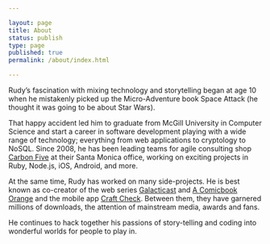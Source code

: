 ```yaml
--- 

layout: page
title: About
status: publish
type: page
published: true
permalink: /about/index.html

---
```

Rudy’s fascination with mixing technology and storytelling began at age 10 when he mistakenly picked up the Micro-Adventure book Space Attack (he thought it was going to be about Star Wars). 

That happy accident led him to graduate from McGill University in Computer Science and start a career in software development playing with a wide range of technology; everything from web applications to cryptology to NoSQL. Since 2008, he has been leading teams for agile consulting shop [Carbon Five](http://carbonfive.com) at their Santa Monica office, working on exciting projects in Ruby, Node.js, iOS, Android, and more.

At the same time, Rudy has worked on many side-projects. He is best known as co-creator of the web series [Galacticast](http://galacticast.com) and [A Comicbook Orange](http://acomicbookorange.com) and the mobile app [Craft Check](http://craftcheckapp.com). Between them, they have garnered millions of downloads, the attention of mainstream media, awards and fans.

He continues to hack together his passions of story-telling and coding into wonderful worlds for people to play in.

